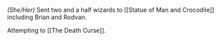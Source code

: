 *(She/Her)*
Sent two and a half wizards to [[Statue of Man and Crocodile]] including Brian and Rodvan.

Attempting to [[The Death Curse]].